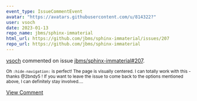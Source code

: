 ```yaml
---
event_type: IssueCommentEvent
avatar: "https://avatars.githubusercontent.com/u/814322?"
user: vsoch
date: 2023-01-13
repo_name: jbms/sphinx-immaterial
html_url: https://github.com/jbms/sphinx-immaterial/issues/207
repo_url: https://github.com/jbms/sphinx-immaterial
---
```


<a href='https://github.com/vsoch' target='_blank'>vsoch</a> commented on issue <a href='https://github.com/jbms/sphinx-immaterial/issues/207' target='_blank'>jbms/sphinx-immaterial#207</a>.

<small>Oh `:hide-navigation:` is perfect! The page is visually centered. I can totally work with this - thanks @2bndy5 ! If you want to leave the issue to come back to the options mentioned above, I can definitely stay involved....</small>

<a href='https://github.com/jbms/sphinx-immaterial/issues/207' target='_blank'>View Comment</a>